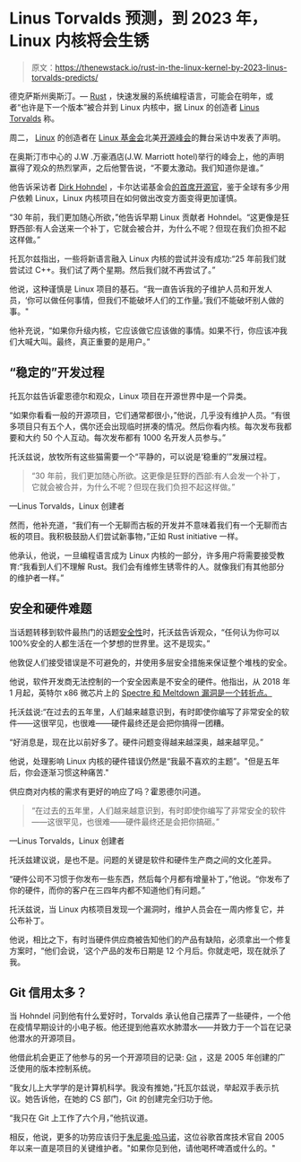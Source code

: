 # Linus Torvalds 预测，到 2023 年，Linux 内核将会生锈

> 原文：<https://thenewstack.io/rust-in-the-linux-kernel-by-2023-linus-torvalds-predicts/>

德克萨斯州奥斯汀。— [Rust](https://thenewstack.io/rust-whats-next-for-the-fast-growing-programming-language/) ，快速发展的系统编程语言，可能会在明年，或者“也许是下一个版本”被合并到 Linux 内核中，据 Linux 的创造者 [Linus Torvalds](https://twitter.com/linus__torvalds) 称。

周二， [Linux](https://training.linuxfoundation.org/full-catalog/?_sft_product_type=training&utm_content=inline-mention&utm_source=thenewstack&utm_medium=website&utm_campaign=platform) 的创造者在 [Linux 基金会](https://training.linuxfoundation.org/training/course-catalog/?utm_content=inline-mention)北美[开源峰会](https://events.linuxfoundation.org/open-source-summit-north-america/)的舞台采访中发表了声明。

在奥斯汀市中心的 J.W .万豪酒店(J.W. Marriott hotel)举行的峰会上，他的声明赢得了观众的热烈掌声，之后他警告说，“不要太激动。我们知道你是谁。”

他告诉采访者 [Dirk Hohndel](https://www.linkedin.com/in/dirkhohndel) ，卡尔达诺基金会[的首席开源官](https://cardanofoundation.org/)，鉴于全球有多少用户依赖 Linux，Linux 内核项目在如何做出改变方面变得更加谨慎。

“30 年前，我们更加随心所欲，”他告诉早期 Linux 贡献者 Hohndel。“这更像是狂野西部:有人会送来一个补丁，它就会被合并，为什么不呢？但现在我们负担不起这样做。”

托瓦尔兹指出，一些将新语言融入 Linux 内核的尝试并没有成功:“25 年前我们就尝试过 C++。我们试了两个星期。然后我们就不再尝试了。”

他说，这种谨慎是 Linux 项目的基石。“我一直告诉我的子维护人员和开发人员，‘你可以做任何事情，但我们不能破坏人们的工作量。’我们不能破坏别人做的事。"

他补充说，“如果你升级内核，它应该做它应该做的事情。如果不行，你应该冲我们大喊大叫。最终，真正重要的是用户。”

## “稳定的”开发过程

托瓦尔兹告诉霍恩德尔和观众，Linux 项目在开源世界中是一个异类。

“如果你看看一般的开源项目，它们通常都很小，”他说，几乎没有维护人员。“有很多项目只有五个人，偶尔还会出现临时拼凑的情况。然后你看内核。每次发布我都要和大约 50 个人互动。每次发布都有 1000 名开发人员参与。”

托沃兹说，放牧所有这些猫需要一个“平静的，可以说是‘稳重的’”发展过程。

> “30 年前，我们更加随心所欲。这更像是狂野的西部:有人会发一个补丁，它就会被合并，为什么不呢？但现在我们负担不起这样做。”

—Linus Torvalds，Linux 创建者

然而，他补充道，“我们有一个无聊而古板的开发并不意味着我们有一个无聊而古板的项目。我积极鼓励人们尝试新事物，”正如 Rust initiative 一样。

他承认，他说，一旦编程语言成为 Linux 内核的一部分，许多用户将需要接受教育:“我看到人们不理解 Rust。我们会有维修生锈零件的人。就像我们有其他部分的维护者一样。”

## 安全和硬件难题

当话题转移到软件最热门的话题[安全性](https://thenewstack.io/category/security/)时，托沃兹告诉观众，“任何认为你可以 100%安全的人都生活在一个梦想的世界里。这不是现实。”

他敦促人们接受错误是不可避免的，并使用多层安全措施来保证整个堆栈的安全。

他说，软件开发商无法控制的一个安全因素是不安全的硬件。他指出，从 2018 年 1 月起，英特尔 x86 微芯片上的 [Spectre 和 Meltdown 漏洞是一个转折点。](https://thenewstack.io/linus-torvalds-meltdown-spectre-perhaps-move-arm/)

托沃兹说:“在过去的五年里，人们越来越意识到，有时即使你编写了非常安全的软件——这很罕见，也很难——硬件最终还是会把你搞得一团糟。

“好消息是，现在比以前好多了。硬件问题变得越来越深奥，越来越罕见。”

他说，处理影响 Linux 内核的硬件错误仍然是“我最不喜欢的主题”。"但是五年后，你会逐渐习惯这种痛苦."

供应商对内核的需求有更好的响应了吗？霍恩德尔问道。

> “在过去的五年里，人们越来越意识到，有时即使你编写了非常安全的软件——这很罕见，也很难——硬件最终还是会把你搞砸。”

—Linus Torvalds，Linux 创建者

托沃兹建议说，是也不是。问题的关键是软件和硬件生产商之间的文化差异。

“硬件公司不习惯于你发布一些东西，然后每个月都有增量补丁，”他说。“你发布了你的硬件，而你的客户在三四年内都不知道他们有问题。”

托沃兹说，当 Linux 内核项目发现一个漏洞时，维护人员会在一周内修复它，并公布补丁。

他说，相比之下，有时当硬件供应商被告知他们的产品有缺陷，必须拿出一个修复方案时，“他们会说，‘这个产品的发布日期是 12 个月后。你就走吧，现在就杀了我。

## Git 信用太多？

当 Hohndel 问到他有什么爱好时，Torvalds 承认他自己摆弄了一些硬件，一个他在疫情早期设计的小电子板。他还提到他喜欢水肺潜水——并致力于一个旨在记录他潜水的开源项目。

他借此机会更正了他参与的另一个开源项目的记录: [Git](https://git-scm.com/) ，这是 2005 年创建的广泛使用的版本控制系统。

“我女儿上大学学的是计算机科学。我没有推她，”托瓦尔兹说，举起双手表示抗议。她告诉他，在她的 CS 部门，Git 的创建完全归功于他。

“我只在 Git 上工作了六个月，”他抗议道。

相反，他说，更多的功劳应该归于[朱尼奥·哈马诺](https://www.linkedin.com/in/gitster)，这位谷歌首席技术官自 2005 年以来一直是项目的关键维护者。"如果你见到他，请他喝杯啤酒或什么的。"

<svg xmlns:xlink="http://www.w3.org/1999/xlink" viewBox="0 0 68 31" version="1.1"><title>Group</title> <desc>Created with Sketch.</desc></svg>